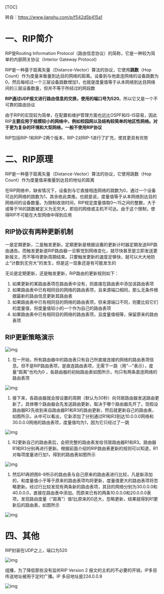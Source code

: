[TOC]

转自：https://www.jianshu.com/p/f542d5b415a1

# 一、RIP简介

RIP是Routing Information Protocol（路由信息协议）的简称，它是一种较为简单的内部网关协议（Interior Gateway Protocol）

RIP是一种基于距离矢量（Distance-Vector）算法的协议，它使用**跳数**（Hop Count）作为度量来衡量到达目的网络的距离。设备到与他直连网络的设备跳数为0，然后每经过一个三层设备跳数增加1，也就是度量值等于从本网络到达目网络间的三层设备数量，但并不等于所经过的网段数

**RIP通过UDP报文进行路由信息的交换，使用的端口号为520**。所以它又是一个不可靠的路由协议

由于RIP的实现较为简单，在配置和维护管理方面也远比OSPF和IS-IS容易，因此RIP**主要应用于规模较小的网络中，例如校园网以及结构较简单的地区性网络。对于更为复杂的环境和大型网络，一般不使用RIP协议**

RIP包括RIP-1和RIP-2两个版本，RIP-2对RIP-1进行了扩充，使其更具有优势

# 二、RIP原理

RIP是一种基于距离矢量（Distance-Vector）算法的协议，它使用跳数（Hop Count）作为度量值来衡量到达目的地址的距离

在RIP网络中，缺省情况下，设备到与它直接相连网络的跳数为0，通过一个设备可达的网络的跳数为1，其余依此类推。也就是说，度量值等于从本网络到达目的网络间的设备数量。为限制收敛时间，RIP规定度量值取0～15之间的整数，大于或等于16的跳数被定义为无穷大，即目的网络或主机不可达。由于这个限制，使得RIP不可能在大型网络中得到应用

## RIP协议有两种更新机制

一是定期更新，二是触发更新。定期更新是根据设置的更新计时器定期发送RIP路由通告。而触发更新是RIP路由器一旦察觉到网络变化，就尽快甚至是立即发送更新报文，而不等待更新周期结束。只要触发更新的速度足够快，就可以大大地防止“计数到无穷大”的发生，但是这一现象还是有可能发生的

无论是定期更新，还是触发更新，RIP路由的更新规则如下：

1. 如果更新的某路由表项在路由表中没有，则直接在路由表中添加该路由表项
2. 如果路由表中已有相同目的网络的路由表项，且来源端口相同，那么无条件根据最新的路由信息更新其路由表
3. 如果路由表中已有相同目的网络的路由表项，但来源端口不同，则要比较它们的度量值，将度量值较小的一个作为自己的路由表项
4. 如果路由表中已有相同目的网络的路由表项，且度量值相等，保留原来的路由表项



## RIP更新策略演示

![img](E:\git-workspace\note\images\computeNetwork\rip_1.webp)



1. 在一开始，所有路由器中的路由表只有自己所直接连接的网络的路由表项信息。但不是RIP路由表项，是直连路由表项，无需下一跳（用“--”表示），度量“距离”也均为0 ，各路由器的初始路由表如图所示，均只有两条直连网络的路由表项



![img](E:\git-workspace\note\images\computeNetwork\rip_2.webp)



1. 接下来，各路由器就会按设置的周期（默认为30秒）向邻居路由器发送路由更新了。具体哪个路由器会先发送路由更新，取决于哪个路由器先开了。现假设路由器R2先收到来自路由器R1和R3的路由更新，然后就更新自己的路由表，如图所示。从中可以看出，它新添加了分别通过R1和R3到达10.0.0.0网络和30.0.0.0网络的路由表项，度量值均为1，因为它只经过了一跳



![img](E:\git-workspace\note\images\computeNetwork\rip_3.webp)



1. R2更新自己的路由表后，会把完整的路由表发给邻居路由器R1和R3。路由器R1和R3分别再进行更新。根据前面介绍的RIP路由表更新的规则可以知道，R1对每项度量进行加1，得到的路由表如图所示



![img](E:\git-workspace\note\images\computeNetwork\rip_4.webp)



1. 然后R1再把图8-9所示的路由表与自己原来的路由表进行比较，凡是新添加的，和度量值小于等于原来的路由表项均将更新，度量值更大的路由表项将忽略更新。经过行比较发现有两条新的路由表项，其目的网络分别为30.0.0.0和40.0.0.0，直接在路由表中添加。而原来已有的两条10.0.0.0和20.0.0.0表项，发现路由度量（“距离”）值1比原来的0还大，忽略更新，结果就得到R1更新后的路由表，如图所示



![img](E:\git-workspace\note\images\computeNetwork\rip_5.webp)



# 四、其他

RIP封装在UDP之上，端口为520



![img](E:\git-workspace\note\images\computeNetwork\rip_6.webp)



组播，为了降低那些没有监听RIP Version 2 报文的主机的不必要的开销，IP多目传送地址被用于定时广播。IP 多目地址是224.0.0.9



![img](E:\git-workspace\note\images\computeNetwork\rip_7.webp)
